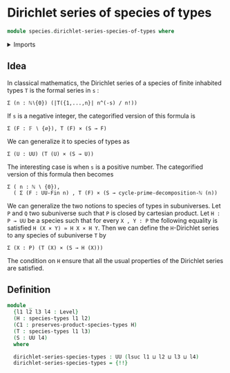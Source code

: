 # Dirichlet series of species of types

```agda
module species.dirichlet-series-species-of-types where
```

<details><summary>Imports</summary>

```agda
open import foundation.cartesian-product-types
open import foundation.dependent-pair-types
open import foundation.universe-levels

open import species.species-of-types
```

</details>

## Idea

In classical mathematics, the Dirichlet series of a species of finite inhabited
types `T` is the formal series in `s` :

```text
Σ (n : ℕ∖{0}) (|T({1,...,n}| n^(-s) / n!))
```

If `s` is a negative integer, the categorified version of this formula is

```text
Σ (F : 𝔽 ∖ {∅}), T (F) × (S → F)
```

We can generalize it to species of types as

```text
Σ (U : UU) (T (U) × (S → U))
```

The interesting case is when `s` is a positive number. The categorified version
of this formula then becomes

```text
Σ ( n : ℕ ∖ {0}),
  ( Σ (F : UU-Fin n) , T (F) × (S → cycle-prime-decomposition-ℕ (n))
```

We can generalize the two notions to species of types in subuniverses. Let `P`
and `Q` two subuniverse such that `P` is closed by cartesian product. Let
`H : P → UU` be a species such that for every `X , Y : P` the following equality
is satisfied `H (X × Y) ≃ H X × H Y`. Then we can define the `H`-Dirichlet
series to any species of subuniverse `T` by

```text
Σ (X : P) (T (X) × (S → H (X)))
```

The condition on `H` ensure that all the usual properties of the Dirichlet
series are satisfied.

## Definition

```agda
module _
  {l1 l2 l3 l4 : Level}
  (H : species-types l1 l2)
  (C1 : preserves-product-species-types H)
  (T : species-types l1 l3)
  (S : UU l4)
  where

  dirichlet-series-species-types : UU (lsuc l1 ⊔ l2 ⊔ l3 ⊔ l4)
  dirichlet-series-species-types = {!!}
```
